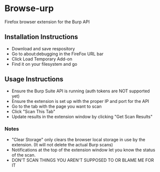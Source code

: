 # Browse-urp
Firefox browser extension for the Burp API

## Installation Instructions
* Download and save respository
* Go to about:debugging in the FireFox URL bar
* Click Load Temporary Add-on
* Find it on your filesystem and go

## Usage Instructions
* Ensure the Burp Suite API is running (auth tokens are NOT supported yet)
* Ensure the extension is set up with the proper IP and port for the API
* Go to the tab with the page you want to scan
* Click "Scan This Tab"
* Update results in the extension window by clicking "Get Scan Results"

### Notes
* "Clear Storage" only clears the browser local storage in use by the extension.  (It will not delete the actual Burp scans)
* Notifications at the top of the extension window let you know the status of the scan.
* DON'T SCAN THINGS YOU AREN'T SUPPOSED TO OR BLAME ME FOR IT
